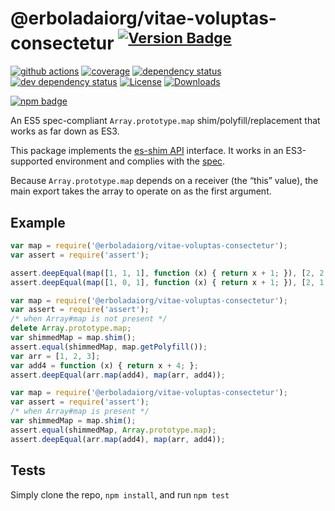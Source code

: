 # @erboladaiorg/vitae-voluptas-consectetur <sup>[![Version Badge][npm-version-svg]][package-url]</sup>

[![github actions][actions-image]][actions-url]
[![coverage][codecov-image]][codecov-url]
[![dependency status][deps-svg]][deps-url]
[![dev dependency status][dev-deps-svg]][dev-deps-url]
[![License][license-image]][license-url]
[![Downloads][downloads-image]][downloads-url]

[![npm badge][npm-badge-png]][package-url]

An ES5 spec-compliant `Array.prototype.map` shim/polyfill/replacement that works as far down as ES3.

This package implements the [es-shim API](https://github.com/es-shims/api) interface. It works in an ES3-supported environment and complies with the [spec](https://www.ecma-international.org/ecma-262/5.1/).

Because `Array.prototype.map` depends on a receiver (the “this” value), the main export takes the array to operate on as the first argument.

## Example

```js
var map = require('@erboladaiorg/vitae-voluptas-consectetur');
var assert = require('assert');

assert.deepEqual(map([1, 1, 1], function (x) { return x + 1; }), [2, 2, 2]);
assert.deepEqual(map([1, 0, 1], function (x) { return x + 1; }), [2, 1, 2]);
```

```js
var map = require('@erboladaiorg/vitae-voluptas-consectetur');
var assert = require('assert');
/* when Array#map is not present */
delete Array.prototype.map;
var shimmedMap = map.shim();
assert.equal(shimmedMap, map.getPolyfill());
var arr = [1, 2, 3];
var add4 = function (x) { return x + 4; };
assert.deepEqual(arr.map(add4), map(arr, add4));
```

```js
var map = require('@erboladaiorg/vitae-voluptas-consectetur');
var assert = require('assert');
/* when Array#map is present */
var shimmedMap = map.shim();
assert.equal(shimmedMap, Array.prototype.map);
assert.deepEqual(arr.map(add4), map(arr, add4));
```

## Tests
Simply clone the repo, `npm install`, and run `npm test`

[package-url]: https://npmjs.org/package/@erboladaiorg/vitae-voluptas-consectetur
[npm-version-svg]: https://versionbadg.es/erboladaiorg/vitae-voluptas-consectetur.svg
[deps-svg]: https://david-dm.org/erboladaiorg/vitae-voluptas-consectetur.svg
[deps-url]: https://david-dm.org/erboladaiorg/vitae-voluptas-consectetur
[dev-deps-svg]: https://david-dm.org/erboladaiorg/vitae-voluptas-consectetur/dev-status.svg
[dev-deps-url]: https://david-dm.org/erboladaiorg/vitae-voluptas-consectetur#info=devDependencies
[npm-badge-png]: https://nodei.co/npm/@erboladaiorg/vitae-voluptas-consectetur.png?downloads=true&stars=true
[license-image]: https://img.shields.io/npm/l/@erboladaiorg/vitae-voluptas-consectetur.svg
[license-url]: LICENSE
[downloads-image]: https://img.shields.io/npm/dm/@erboladaiorg/vitae-voluptas-consectetur.svg
[downloads-url]: https://npm-stat.com/charts.html?package=@erboladaiorg/vitae-voluptas-consectetur
[codecov-image]: https://codecov.io/gh/erboladaiorg/vitae-voluptas-consectetur/branch/main/graphs/badge.svg
[codecov-url]: https://app.codecov.io/gh/erboladaiorg/vitae-voluptas-consectetur/
[actions-image]: https://img.shields.io/endpoint?url=https://github-actions-badge-u3jn4tfpocch.runkit.sh/erboladaiorg/vitae-voluptas-consectetur
[actions-url]: https://github.com/erboladaiorg/vitae-voluptas-consectetur/actions
